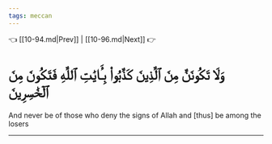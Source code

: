 ```yaml
---
tags: meccan
---
```


👈 [[10-94.md|Prev]] | [[10-96.md|Next]] 👉

# وَلَا تَكُونَنَّ مِنَ ٱلَّذِينَ كَذَّبُواْ بِـَٔايَٰتِ ٱللَّهِ فَتَكُونَ مِنَ ٱلۡخَٰسِرِينَ

And never be of those who deny the signs of Allah and [thus] be among the losers

---

